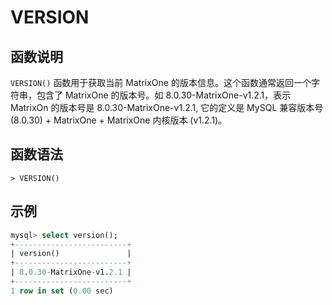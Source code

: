 # **VERSION**

## **函数说明**

`VERSION()` 函数用于获取当前 MatrixOne 的版本信息。这个函数通常返回一个字符串，包含了 MatrixOne 的版本号。如 8.0.30-MatrixOne-v1.2.1，表示 MatrixOn 的版本号是 8.0.30-MatrixOne-v1.2.1, 它的定义是 MySQL 兼容版本号 (8.0.30) + MatrixOne + MatrixOne 内核版本 (v1.2.1)。

## **函数语法**

```
> VERSION()
```

## **示例**

```sql
mysql> select version();
+-------------------------+
| version()               |
+-------------------------+
| 8.0.30-MatrixOne-v1.2.1 |
+-------------------------+
1 row in set (0.00 sec)
```
